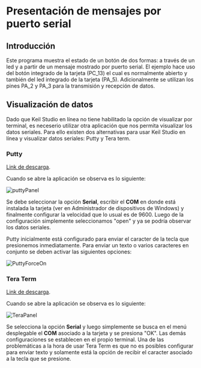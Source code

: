 # Presentación de mensajes por puerto serial


## Introducción 

Este programa muestra el estado de un botón de dos formas: a través de un led y a partir de un mensaje mostrado por puerto serial. El ejemplo hace uso 
del botón integrado de la tarjeta (PC_13) el cual es normalmente abierto y también del led integrado de la tarjeta (PA_5). Adicionalmente se utilizan los pines 
PA_2 y PA_3 para la transmisión y recepción de datos.


## Visualización de datos

Dado que Keil Studio en línea no tiene habilitado la opción de visualizar por terminal, es neceserio utilizar otra aplicación que nos permita visualizar los datos
seriales. Para ello existen dos alternativas para usar Keil Studio en línea y visualizar datos seriales: Putty y Tera term.

### Putty 

[Link de descarga](https://www.chiark.greenend.org.uk/~sgtatham/putty/latest.html "Redireccionar a pagina oficial Putty").

Cuando se abre la aplicación se observa es lo siguiente:

![puttyPanel](https://user-images.githubusercontent.com/59096507/210011350-6df879b1-9425-4508-9801-10e67481054d.png)

Se debe seleccionar la opción **Serial**, escribir el **COM** en donde está instalada la tarjeta (ver en Administrador de dispositivos de Windows) y
finalmente configurar la velocidad que lo usual es de 9600. Luego de la configuración simplemente seleccionamos "open" y ya se podría observar los datos seriales.

Putty inicialmente está configurado para enviar el caracter de la tecla que presionemos inmediatamente. Para enviar un texto o varios caracteres en conjunto
se deben activar las siguientes opciones:

![PuttyForceOn](https://user-images.githubusercontent.com/59096507/210012675-00c70c26-41af-4a9f-8544-0d3001f7f32b.png)

### Tera Term

[Link de descarga](https://ttssh2.osdn.jp/index.html.en "Redireccionar a pagina oficial Tera Term").

Cuando se abre la aplicación se observa es lo siguiente:

![TeraPanel](https://user-images.githubusercontent.com/59096507/210012229-581efcdc-993d-4546-b84a-3afc3efc7372.png)

Se selecciona la opción **Serial** y luego simplemente se busca en el menú desplegable el **COM** asociado a la tarjeta y se presiona "OK". Las demás configuraciones se establecen en el propio terminal.
Una de las problemáticas a la hora de usar Tera Term es que no es posibles configurar para enviar texto y solamente está la opción de recibir el caracter asociado
a la tecla que se presione.



